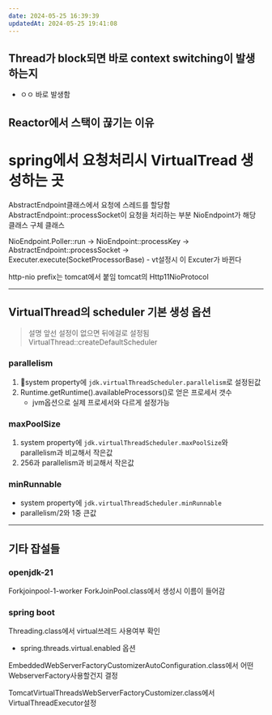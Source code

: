 ```yaml
---
date: 2024-05-25 16:39:39
updatedAt: 2024-05-25 19:41:08
---
```

## Thread가 block되면 바로 context switching이 발생하는지
- ㅇㅇ 바로 발생함
## Reactor에서 스택이 끊기는 이유


# spring에서 요청처리시 VirtualTread 생성하는 곳
AbstractEndpoint클래스에서 요청에 스레드를 할당함
AbstractEndpoint::processSocket이 요청을 처리하는 부분
NioEndpoint가 해당 클래스 구체 클래스


NioEndpoint.Poller::run
-> NioEndpoint::processKey
-> AbstractEndpoint::processSocket
-> Executer.execute(SocketProcessorBase)
	- vt설정시 이 Excuter가 바뀐다



http-nio prefix는 tomcat에서 붙임
	tomcat의 Http11NioProtocol

--- 

## VirtualThread의 scheduler 기본 생성 옵션

> 설명 앞선 설정이 없으면 뒤에걸로 설정됨
> VirtualThread::createDefaultScheduler
### parallelism 
1. system property에 `jdk.virtualThreadScheduler.parallelism`로 설정된값
2. Runtime.getRuntime().availableProcessors()로 얻은 프로세서 갯수
	- jvm옵션으로 실제 프로세서와 다르게 설정가능
### maxPoolSize
1. system property에  `jdk.virtualThreadScheduler.maxPoolSize`와 parallelism과 비교해서 작은값
2. 256과 parallelism과 비교해서 작은값

### minRunnable
- system property에 `jdk.virtualThreadScheduler.minRunnable`
- parallelism/2와 1중 큰값

---


## 기타 잡설들
### openjdk-21
Forkjoinpool-1-worker
ForkJoinPool.class에서 생성시 이름이 들어감


### spring boot
Threading.class에서 virtual쓰레드 사용여부 확인
- spring.threads.virtual.enabled 옵션

EmbeddedWebServerFactoryCustomizerAutoConfiguration.class에서 어떤 WebserverFactory사용할건지 결정

TomcatVirtualThreadsWebServerFactoryCustomizer.class에서 VirtualThreadExecutor설정
